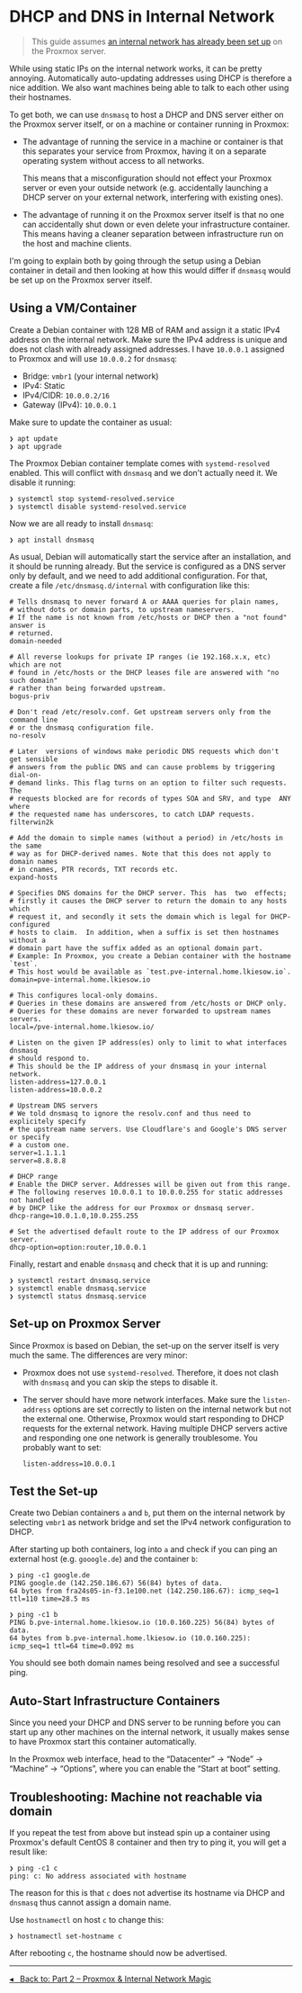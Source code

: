 DHCP and DNS in Internal Network
================================

> This guide assumes [an internal network has already been set up](internal-network.md) on the Proxmox server.


While using static IPs on the internal network works, it can be pretty annoying.
Automatically auto-updating addresses using DHCP is therefore a nice addition.
We also want machines being able to talk to each other using their hostnames.

To get both, we can use `dnsmasq` to host a DHCP and DNS server either on the Proxmox server itself,
or on a machine or container running in Proxmox:

- The advantage of running the service in a machine or container is that this separates your service from Proxmox,
  having it on a separate operating system without access to all networks.

  This means that a misconfiguration should not effect your Proxmox server or even your outside network
  (e.g. accidentally launching a DHCP server on your external network, interfering with existing ones).

- The advantage of running it on the Proxmox server itself is that no one can accidentally shut down
  or even delete your infrastructure container.
  This means having a cleaner separation between infrastructure run on the host and machine clients.

I'm going to explain both by going through the setup using a Debian container in detail
and then looking at how this would differ if `dnsmasq` would be set up on the Proxmox server itself.


Using a VM/Container
--------------------

Create a Debian container with 128 MB of RAM and assign it a static IPv4 address on the internal network.
Make sure the IPv4 address is unique and does not clash with already assigned addresses.
I have `10.0.0.1` assigned to Proxmox and will use `10.0.0.2` for `dnsmasq`:

- Bridge: `vmbr1` (your internal network)
- IPv4: Static
- IPv4/CIDR: `10.0.0.2/16`
- Gateway (IPv4): `10.0.0.1`

Make sure to update the container as usual:

```
❯ apt update
❯ apt upgrade
```

The Proxmox Debian container template comes with `systemd-resolved` enabled.
This will conflict with `dnsmasq` and we don't actually need it.
We disable it running:

```
❯ systemctl stop systemd-resolved.service
❯ systemctl disable systemd-resolved.service
```

Now we are all ready to install `dnsmasq`:

```
❯ apt install dnsmasq
```

As usual, Debian will automatically start the service after an installation, and it should be running already.
But the service is configured as a DNS server only by default, and we need to add additional configuration.
For that, create a file `/etc/dnsmasq.d/internal` with configuration like this:

```properties
# Tells dnsmasq to never forward A or AAAA queries for plain names,
# without dots or domain parts, to upstream nameservers.
# If the name is not known from /etc/hosts or DHCP then a "not found" answer is
# returned.
domain-needed

# All reverse lookups for private IP ranges (ie 192.168.x.x, etc) which are not
# found in /etc/hosts or the DHCP leases file are answered with "no such domain"
# rather than being forwarded upstream.
bogus-priv

# Don't read /etc/resolv.conf. Get upstream servers only from the command line
# or the dnsmasq configuration file.
no-resolv

# Later  versions of windows make periodic DNS requests which don't get sensible
# answers from the public DNS and can cause problems by triggering dial-on-
# demand links. This flag turns on an option to filter such requests. The
# requests blocked are for records of types SOA and SRV, and type  ANY  where
# the requested name has underscores, to catch LDAP requests.
filterwin2k

# Add the domain to simple names (without a period) in /etc/hosts in the same
# way as for DHCP-derived names. Note that this does not apply to domain names
# in cnames, PTR records, TXT records etc.
expand-hosts

# Specifies DNS domains for the DHCP server. This  has  two  effects;
# firstly it causes the DHCP server to return the domain to any hosts which
# request it, and secondly it sets the domain which is legal for DHCP-configured
# hosts to claim.  In addition, when a suffix is set then hostnames without a
# domain part have the suffix added as an optional domain part.
# Example: In Proxmox, you create a Debian container with the hostname `test`.
# This host would be available as `test.pve-internal.home.lkiesow.io`.
domain=pve-internal.home.lkiesow.io

# This configures local-only domains.
# Queries in these domains are answered from /etc/hosts or DHCP only.
# Queries for these domains are never forwarded to upstream names servers.
local=/pve-internal.home.lkiesow.io/

# Listen on the given IP address(es) only to limit to what interfaces dnsmasq
# should respond to.
# This should be the IP address of your dnsmasq in your internal network.
listen-address=127.0.0.1
listen-address=10.0.0.2

# Upstream DNS servers
# We told dnsmasq to ignore the resolv.conf and thus need to explicitely specify
# the upstream name servers. Use Cloudflare's and Google's DNS server or specify
# a custom one.
server=1.1.1.1
server=8.8.8.8

# DHCP range
# Enable the DHCP server. Addresses will be given out from this range.
# The following reserves 10.0.0.1 to 10.0.0.255 for static addresses not handled
# by DHCP like the address for our Proxmox or dnsmasq server.
dhcp-range=10.0.1.0,10.0.255.255

# Set the advertised default route to the IP address of our Proxmox server.
dhcp-option=option:router,10.0.0.1
```

Finally, restart and enable `dnsmasq` and check that it is up and running:

```
❯ systemctl restart dnsmasq.service
❯ systemctl enable dnsmasq.service
❯ systemctl status dnsmasq.service
```

Set-up on Proxmox Server
------------------------

Since Proxmox is based on Debian, the set-up on the server itself is very much the same.
The differences are very minor:

- Proxmox does not use `systemd-resolved`.
  Therefore, it does not clash with `dnsmasq` and you can skip the steps to disable it.

- The server should have more network interfaces.
  Make sure the `listen-address` options are set correctly to listen on the internal network but not the external one.
  Otherwise, Proxmox would start responding to DHCP requests for the external network.
  Having multiple DHCP servers active and responding one one network is generally troublesome.
  You probably want to set:

  ```
  listen-address=10.0.0.1
  ```


Test the Set-up
---------------

Create two Debian containers `a` and `b`, put them on the internal network by
selecting `vmbr1` as network bridge and set the IPv4 network configuration to
DHCP.

After starting up both containers, log into `a` and check if you can ping an
external host (e.g. `gooogle.de`) and the container `b`:

```
❯ ping -c1 google.de
PING google.de (142.250.186.67) 56(84) bytes of data.
64 bytes from fra24s05-in-f3.1e100.net (142.250.186.67): icmp_seq=1 ttl=110 time=28.5 ms
```

```
❯ ping -c1 b
PING b.pve-internal.home.lkiesow.io (10.0.160.225) 56(84) bytes of data.
64 bytes from b.pve-internal.home.lkiesow.io (10.0.160.225): icmp_seq=1 ttl=64 time=0.092 ms
```

You should see both domain names being resolved and see a successful ping.


Auto-Start Infrastructure Containers
------------------------------------

Since you need your DHCP and DNS server to be running before you can start up any other machines on the internal network, it usually makes sense to have Proxmox start this container automatically.

In the Proxmox web interface, head to the “Datacenter” → “Node” → “Machine” → “Options”, where you can enable the “Start at boot” setting.


Troubleshooting: Machine not reachable via domain
-------------------------------------------------

If you repeat the test from above but instead spin up a container using
Proxmox's default CentOS 8 container and then try to ping it, you will get a
result like:

```
❯ ping -c1 c
ping: c: No address associated with hostname
```

The reason for this is that `c` does not advertise its hostname via DHCP and
`dnsmasq` thus cannot assign a domain name.

Use `hostnamectl` on host `c` to change this:

```
❯ hostnamectl set-hostname c
```

After rebooting `c`, the hostname should now be advertised.

---

[◂   Back to: Part 2 – Proxmox & Internal Network Magic](part-2-internal-network-magic.md)
